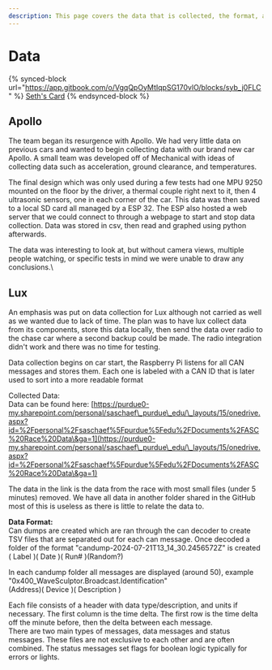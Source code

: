 ```yaml
---
description: This page covers the data that is collected, the format, and some analysis
---
```


# Data

{% synced-block url="https://app.gitbook.com/o/VgqQpOyMtIqpSG170vlO/blocks/syb_j0FLC" %}
[Seth's Card](https://app.gitbook.com/o/VgqQpOyMtIqpSG170vlO/blocks/syb\_j0FLC)
{% endsynced-block %}

## Apollo

The team began its resurgence with Apollo. We had very little data on previous cars and wanted to begin collecting data with our brand new car Apollo. A small team was developed off of Mechanical with ideas of collecting data such as acceleration, ground clearance, and temperatures.&#x20;

The final design which was only used during a few tests had one MPU 9250 mounted on the floor by the driver, a thermal couple right next to it, then 4 ultrasonic sensors, one in each corner of the car. This data was then saved to a local SD card all managed by a ESP 32. The ESP also hosted a web server that we could connect to through a webpage to start and stop data collection. Data was stored in csv, then read and graphed using python afterwards.

The data was interesting to look at, but without camera views, multiple people watching, or specific tests in mind we were unable to draw any conclusions.\


## Lux

An emphasis was put on data collection for Lux although not carried as well as we wanted due to lack of time. The plan was to have lux collect data from its components, store this data locally, then send the data over radio to the chase car where a second backup could be made. The radio integration didn't work and there was no time for testing.

Data collection begins on car start, the Raspberry Pi listens for all CAN messages and stores them. Each one is labeled with a CAN ID that is later used to sort into a more readable format

Collected Data:\
Data can be found here: [https://purdue0-my.sharepoint.com/personal/saschaef\_purdue\_edu/\_layouts/15/onedrive.aspx?id=%2Fpersonal%2Fsaschaef%5Fpurdue%5Fedu%2FDocuments%2FASC%20Race%20Data\&ga=1](https://purdue0-my.sharepoint.com/personal/saschaef\_purdue\_edu/\_layouts/15/onedrive.aspx?id=%2Fpersonal%2Fsaschaef%5Fpurdue%5Fedu%2FDocuments%2FASC%20Race%20Data\&ga=1)

The data in the link is the data from the race with most small files (under 5 minutes) removed. We have all data in another folder shared in the GitHub most of this is useless as there is little to relate the data to.

**Data Format:**\
Can dumps are created which are ran through the can decoder to create TSV files that are separated out for each can message. Once decoded a folder of the format "candump-2024-07-21T13\_14\_30.2456572Z" is created\
(   Label   )(       Date    )(    Run#     )(Random?)

In each candump folder all messages are displayed (around 50), example "0x400\_WaveSculptor.Broadcast.Identification"\
(Address)(     Device     )(          Description            )

Each file consists of a header with data type/description, and units if necessary. The first column is the time delta. The first row is the time delta off the minute before, then the delta between each message.\
There are two main types of messages, data messages and status messages. These files are not exclusive to each other and are often combined. The status messages set flags for boolean logic typically for errors or lights.
